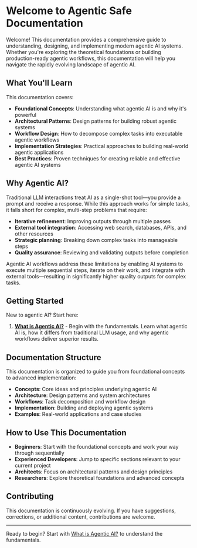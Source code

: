 # Welcome to Agentic Safe Documentation

Welcome! This documentation provides a comprehensive guide to understanding, designing, and implementing modern agentic AI systems. Whether you're exploring the theoretical foundations or building production-ready agentic workflows, this documentation will help you navigate the rapidly evolving landscape of agentic AI.

## What You'll Learn

This documentation covers:

- **Foundational Concepts**: Understanding what agentic AI is and why it's powerful
- **Architectural Patterns**: Design patterns for building robust agentic systems
- **Workflow Design**: How to decompose complex tasks into executable agentic workflows
- **Implementation Strategies**: Practical approaches to building real-world agentic applications
- **Best Practices**: Proven techniques for creating reliable and effective agentic AI systems

## Why Agentic AI?

Traditional LLM interactions treat AI as a single-shot tool—you provide a prompt and receive a response. While this approach works for simple tasks, it falls short for complex, multi-step problems that require:

- **Iterative refinement**: Improving outputs through multiple passes
- **External tool integration**: Accessing web search, databases, APIs, and other resources
- **Strategic planning**: Breaking down complex tasks into manageable steps
- **Quality assurance**: Reviewing and validating outputs before completion

Agentic AI workflows address these limitations by enabling AI systems to execute multiple sequential steps, iterate on their work, and integrate with external tools—resulting in significantly higher quality outputs for complex tasks.

## Getting Started

New to agentic AI? Start here:

1. **[What is Agentic AI?](what-is-agentic-ai.md)** - Begin with the fundamentals. Learn what agentic AI is, how it differs from traditional LLM usage, and why agentic workflows deliver superior results.

## Documentation Structure

This documentation is organized to guide you from foundational concepts to advanced implementation:

- **Concepts**: Core ideas and principles underlying agentic AI
- **Architecture**: Design patterns and system architectures
- **Workflows**: Task decomposition and workflow design
- **Implementation**: Building and deploying agentic systems
- **Examples**: Real-world applications and case studies

## How to Use This Documentation

- **Beginners**: Start with the foundational concepts and work your way through sequentially
- **Experienced Developers**: Jump to specific sections relevant to your current project
- **Architects**: Focus on architectural patterns and design principles
- **Researchers**: Explore theoretical foundations and advanced concepts

## Contributing

This documentation is continuously evolving. If you have suggestions, corrections, or additional content, contributions are welcome.

---

Ready to begin? Start with [What is Agentic AI?](what-is-agentic-ai.md) to understand the fundamentals.
